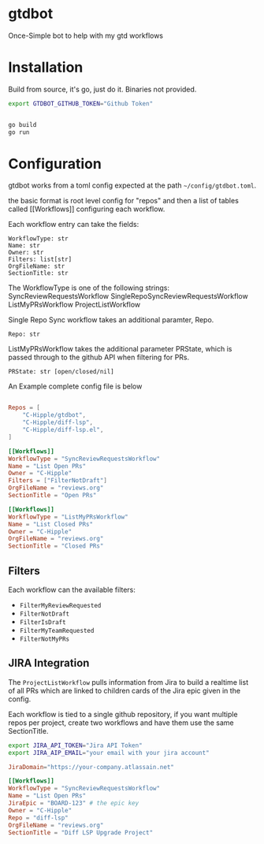 # gtdbot
Once-Simple bot to help with my gtd workflows

# Installation


Build from source, it's go, just do it.
Binaries not provided.



```bash
export GTDBOT_GITHUB_TOKEN="Github Token"


go build
go run
```

# Configuration

gtdbot works from a toml config expected at the path `~/config/gtdbot.toml`.

the basic format is root level config for "repos"
and then a list of tables called [[Workflows]] configuring each workflow.


Each workflow entry can take the fields:
```
WorkflowType: str
Name: str
Owner: str
Filters: list[str]
OrgFileName: str
SectionTitle: str
```

The WorkflowType is one of the following strings:
SyncReviewRequestsWorkflow
SingleRepoSyncReviewRequestsWorkflow
ListMyPRsWorkflow
ProjectListWorkflow

Single Repo Sync workflow takes an additional paramter, Repo.
```
Repo: str
```

ListMyPRsWorkflow takes the additional parameter PRState, which is passed through to the github API when filtering for PRs.
```
PRState: str [open/closed/nil]
```

An Example complete config file is below

```toml

Repos = [
    "C-Hipple/gtdbot",
    "C-Hipple/diff-lsp",
    "C-Hipple/diff-lsp.el",
]

[[Workflows]]
WorkflowType = "SyncReviewRequestsWorkflow"
Name = "List Open PRs"
Owner = "C-Hipple"
Filters = ["FilterNotDraft"]
OrgFileName = "reviews.org"
SectionTitle = "Open PRs"

[[Workflows]]
WorkflowType = "ListMyPRsWorkflow"
Name = "List Closed PRs"
Owner = "C-Hipple"
OrgFileName = "reviews.org"
SectionTitle = "Closed PRs"
```

## Filters

Each workflow can the available filters:

*   `FilterMyReviewRequested`
*   `FilterNotDraft`
*   `FilterIsDraft`
*   `FilterMyTeamRequested`
*   `FilterNotMyPRs`


## JIRA Integration

The `ProjectListWorkflow` pulls information from Jira to build a realtime list of all PRs which are linked to children cards of the Jira epic given in the config.

Each workflow is tied to a single github repository, if you want multiple repos per project, create two workflows and have them use the same SectionTitle.

```bash
export JIRA_API_TOKEN="Jira API Token"
export JIRA_AIP_EMAIL="your email with your jira account"
```

```toml
JiraDomain="https://your-company.atlassain.net"

[[Workflows]]
WorkflowType = "SyncReviewRequestsWorkflow"
Name = "List Open PRs"
JiraEpic = "BOARD-123" # the epic key
Owner = "C-Hipple"
Repo = "diff-lsp"
OrgFileName = "reviews.org"
SectionTitle = "Diff LSP Upgrade Project"
```
